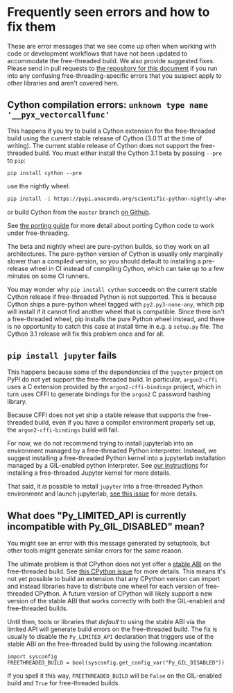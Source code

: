 # Frequently seen errors and how to fix them

These are error messages that we see come up often when working with code or
development workflows that have not been updated to accommodate the
free-threaded build. We also provide suggested fixes. Please send in pull
requests to [the repository for this
document](https://github.com/quansight-labs/free-threaded-compatibility) if you
run into any confusing free-threading-specific errors that you suspect apply to
other libraries and aren't covered here.

## Cython compilation errors: `unknown type name '__pyx_vectorcallfunc'`

This happens if you try to build a Cython extension for the free-threaded build
using the current stable release of Cython (3.0.11 at the time of writing). The
current stable release of Cython does not support the free-threaded build. You
must either install the Cython 3.1 beta by passing `--pre` to `pip`:

```
pip install cython --pre
```

use the nightly wheel:

```bash
pip install -i https://pypi.anaconda.org/scientific-python-nightly-wheels/simple cython
```

or build Cython from the `master` branch [on
Github](https://github.com/cython/cython).

See [the porting guide](porting.md) for more detail about porting Cython code to
work under free-threading.

The beta and nightly wheel are pure-python builds, so they work on all
architectures. The pure-python version of Cython is usually only marginally
slower than a compiled version, so you should default to installing a
pre-release wheel in CI instead of compiling Cython, which can take up to a few
minutes on some CI runners.

You may wonder why `pip install cython` succeeds on the current stable Cython
release if free-threaded Python is not supported. This is because Cython ships a
pure-python wheel tagged with `py2.py3-none-any`, which pip will install if it
cannot find another wheel that is compatible. Since there isn't a free-threaded
wheel, pip installs the pure Python wheel instead, and there is no opportunity
to catch this case at install time in e.g. a `setup.py` file. The Cython 3.1
release will fix this problem once and for all.

## `pip install jupyter` fails

This happens because some of the dependencies of the `jupyter` project on PyPI
do not yet support the free-threaded build. In particular, `argon2-cffi` uses a
C extension provided by the `argon2-cffi-bindings` project, which in turn uses
CFFI to generate bindings for the `argon2` C password hashing library.

Because CFFI does not yet ship a stable release that supports the free-threaded
build, even if you have a compiler environment properly set up, the
`argon2-cffi-bindings` build will fail.

For now, we do not recommend trying to install jupyterlab into an environment
managed by a free-threaded Python interpreter. Instead, we suggest installing a
free-threaded Python kernel into a jupyterlab installation managed by a
GIL-enabled python interpreter. See [our instructions](installing_cpython.md#installing-a-jupyter-kernel) for
installing a free-threaded Jupyter kernel for more details.

That said, it *is* possible to install `jupyter` into a free-threaded Python
environment and launch jupyterlab, [see this
issue](https://github.com/jupyterlab/jupyterlab/issues/16915#issuecomment-2810114545)
for more details.

## What does "Py_LIMITED_API is currently incompatible with Py_GIL_DISABLED" mean?

You might see an error with this message generated by setuptools, but other
tools might generate similar errors for the same reason.

The ultimate problem is that CPython does not yet offer a [stable
ABI](https://docs.python.org/3/c-api/stable.html#stable-application-binary-interface)
on the free-threaded build. See [this CPython
issue](https://github.com/python/cpython/issues/111506) for more details. This
means it's not yet possible to build an extension that any CPython version can
import and instead libraries have to distribute one wheel for each version of
free-threaded CPython. A future version of CPython will likely support a new
version of the stable ABI that works correctly with both the GIL-enabled and
free-threaded builds.

Until then, tools or libraries that *default* to using the stable ABI via the
limited API will generate build errors on the free-threaded build. The fix is
usually to disable the `Py_LIMITED_API` declaration that triggers use of the
stable ABI on the free-threaded build by using the following incantation:

```
import sysconfig
FREETHREADED_BUILD = bool(sysconfig.get_config_var("Py_GIL_DISABLED"))
```

If you spell it this way, `FREETHREADED_BUILD` will be `False` on the
GIL-enabled build and `True` for free-threaded builds.
